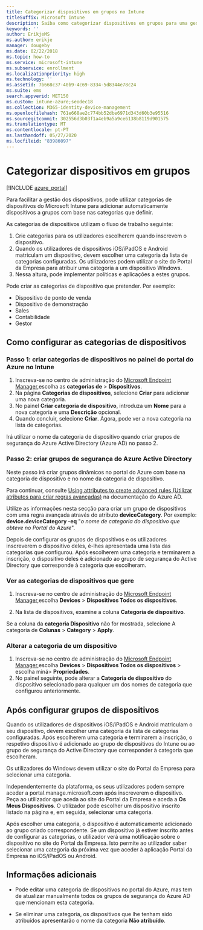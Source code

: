 ```yaml
---
title: Categorizar dispositivos em grupos no Intune
titleSuffix: Microsoft Intune
description: Saiba como categorizar dispositivos em grupos para uma gestão mais fácil.
keywords: ''
author: ErikjeMS
ms.author: erikje
manager: dougeby
ms.date: 02/22/2018
ms.topic: how-to
ms.service: microsoft-intune
ms.subservice: enrollment
ms.localizationpriority: high
ms.technology: ''
ms.assetid: 7b668c37-40b9-4c69-8334-5d8344e78c24
ms.suite: ems
search.appverid: MET150
ms.custom: intune-azure;seodec18
ms.collection: M365-identity-device-management
ms.openlocfilehash: 761e668ae2c774bb52dbe6971d343d60b3e95516
ms.sourcegitcommit: 302556d3b03f1a4eb9a5a9ce6138b8119d901575
ms.translationtype: MT
ms.contentlocale: pt-PT
ms.lasthandoff: 05/27/2020
ms.locfileid: "83986097"
---
```

# <a name="categorize-devices-into-groups"></a>Categorizar dispositivos em grupos

[!INCLUDE [azure_portal](../includes/azure_portal.md)]

Para facilitar a gestão dos dispositivos, pode utilizar categorias de dispositivos do Microsoft Intune para adicionar automaticamente dispositivos a grupos com base nas categorias que definir.

As categorias de dispositivos utilizam o fluxo de trabalho seguinte:
1. Crie categorias para os utilizadores escolherem quando inscrevem o dispositivo.
2. Quando os utilizadores de dispositivos iOS/iPadOS e Android matriculam um dispositivo, devem escolher uma categoria da lista de categorias configuradas. Os utilizadores podem utilizar o site do Portal da Empresa para atribuir uma categoria a um dispositivo Windows.
3. Nessa altura, pode implementar políticas e aplicações a estes grupos.

Pode criar as categorias de dispositivo que pretender. Por exemplo:
- Dispositivo de ponto de venda
- Dispositivo de demonstração
- Sales
- Contabilidade
- Gestor

## <a name="how-to-configure-device-categories"></a>Como configurar as categorias de dispositivos

### <a name="step-1-create-device-categories-on-the-intune-blade-of-the-azure-portal"></a>Passo 1: criar categorias de dispositivos no painel do portal do Azure no Intune
1. Inscreva-se no centro de administração do [Microsoft Endpoint Manager,](https://go.microsoft.com/fwlink/?linkid=2109431)escolha as **categorias de**  >  **Dispositivos**.
2. Na página **Categorias de dispositivos**, selecione **Criar** para adicionar uma nova categoria.
3. No painel **Criar categoria de dispositivo**, introduza um **Nome** para a nova categoria e uma **Descrição** opcional.
4. Quando concluir, selecione **Criar**. Agora, pode ver a nova categoria na lista de categorias.

Irá utilizar o nome da categoria de dispositivo quando criar grupos de segurança do Azure Active Directory (Azure AD) no passo 2.

### <a name="step-2-create-azure-active-directory-security-groups"></a>Passo 2: criar grupos de segurança do Azure Active Directory
Neste passo irá criar grupos dinâmicos no portal do Azure com base na categoria de dispositivo e no nome da categoria de dispositivo.

Para continuar, consulte [Using attributes to create advanced rules (Utilizar atributos para criar regras avançadas)](https://azure.microsoft.com/documentation/articles/active-directory-accessmanagement-groups-with-advanced-rules/#using-attributes-to-create-rules-for-device-objects) na documentação do Azure AD.

Utilize as informações nesta secção para criar um grupo de dispositivos com uma regra avançada através do atributo **deviceCategory**. Por exemplo: **device.deviceCategory -eq** "*o nome de categoria do dispositivo que obteve no Portal do Azure*".

Depois de configurar os grupos de dispositivos e os utilizadores inscreverem o dispositivo deles, é-lhes apresentada uma lista das categorias que configurou. Após escolherem uma categoria e terminarem a inscrição, o dispositivo deles é adicionado ao grupo de segurança do Active Directory que corresponde à categoria que escolheram.

### <a name="view-the-categories-of-devices-that-you-manage"></a>Ver as categorias de dispositivos que gere

1. Inscreva-se no centro de administração do [Microsoft Endpoint Manager,](https://go.microsoft.com/fwlink/?linkid=2109431)escolha **Devices**  >  **Dispositivos Todos os dispositivos**.

2. Na lista de dispositivos, examine a coluna **Categoria de dispositivo**.

Se a coluna da **categoria Dispositivo** não for mostrada, selecione A categoria de **Colunas**  >  **Category**  >  **Apply**.

### <a name="change-the-category-of-a-device"></a>Alterar a categoria de um dispositivo

1. Inscreva-se no centro de administração do [Microsoft Endpoint Manager,](https://go.microsoft.com/fwlink/?linkid=2109431)escolha **Devices**  >  **Dispositivos Todos os dispositivos** > escolha miná> **Propriedades**.
2. No painel seguinte, pode alterar a **Categoria de dispositivo** do dispositivo selecionado para qualquer um dos nomes de categoria que configurou anteriormente.

## <a name="after-you-configure-device-groups"></a>Após configurar grupos de dispositivos

Quando os utilizadores de dispositivos iOS/iPadOS e Android matriculam o seu dispositivo, devem escolher uma categoria da lista de categorias configuradas. Após escolherem uma categoria e terminarem a inscrição, o respetivo dispositivo é adicionado ao grupo de dispositivos do Intune ou ao grupo de segurança do Active Directory que corresponder à categoria que escolheram.

Os utilizadores do Windows devem utilizar o site do Portal da Empresa para selecionar uma categoria.

Independentemente da plataforma, os seus utilizadores podem sempre aceder a portal.manage.microsoft.com após inscreverem o dispositivo. Peça ao utilizador que aceda ao site do Portal da Empresa e aceda a **Os Meus Dispositivos**. O utilizador pode escolher um dispositivo inscrito listado na página e, em seguida, selecionar uma categoria.

Após escolher uma categoria, o dispositivo é automaticamente adicionado ao grupo criado correspondente. Se um dispositivo já estiver inscrito antes de configurar as categorias, o utilizador verá uma notificação sobre o dispositivo no site do Portal da Empresa. Isto permite ao utilizador saber selecionar uma categoria da próxima vez que aceder à aplicação Portal da Empresa no iOS/iPadOS ou Android.

## <a name="further-information"></a>Informações adicionais
- Pode editar uma categoria de dispositivos no portal do Azure, mas tem de atualizar manualmente todos os grupos de segurança do Azure AD que mencionam esta categoria.

- Se eliminar uma categoria, os dispositivos que lhe tenham sido atribuídos apresentarão o nome da categoria **Não atribuído**.
